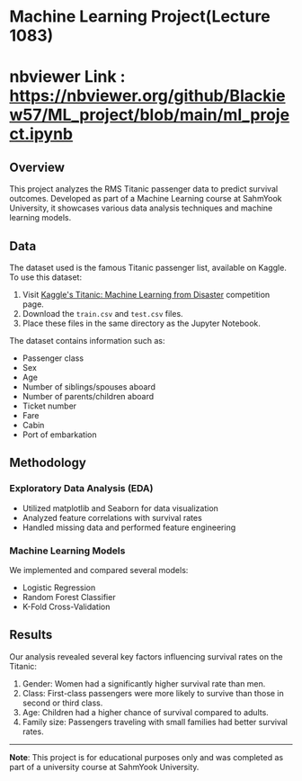 # Machine Learning Project(Lecture 1083)

# nbviewer Link : https://nbviewer.org/github/Blackiew57/ML_project/blob/main/ml_project.ipynb

## Overview
This project analyzes the RMS Titanic passenger data to predict survival outcomes. Developed as part of a Machine Learning course at SahmYook University, it showcases various data analysis techniques and machine learning models.

## Data

The dataset used is the famous Titanic passenger list, available on Kaggle. To use this dataset:

1. Visit [Kaggle's Titanic: Machine Learning from Disaster](https://www.kaggle.com/c/titanic/data) competition page.
2. Download the `train.csv` and `test.csv` files.
3. Place these files in the same directory as the Jupyter Notebook.

The dataset contains information such as:
- Passenger class
- Sex
- Age
- Number of siblings/spouses aboard
- Number of parents/children aboard
- Ticket number
- Fare
- Cabin
- Port of embarkation

## Methodology

### Exploratory Data Analysis (EDA)
- Utilized matplotlib and Seaborn for data visualization
- Analyzed feature correlations with survival rates
- Handled missing data and performed feature engineering

### Machine Learning Models
We implemented and compared several models:
- Logistic Regression
- Random Forest Classifier
- K-Fold Cross-Validation

## Results

Our analysis revealed several key factors influencing survival rates on the Titanic:

1. Gender: Women had a significantly higher survival rate than men.
2. Class: First-class passengers were more likely to survive than those in second or third class.
3. Age: Children had a higher chance of survival compared to adults.
4. Family size: Passengers traveling with small families had better survival rates.


---

**Note**: This project is for educational purposes only and was completed as part of a university course at SahmYook University.
